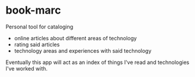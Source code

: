 # book-marc

Personal tool for cataloging

* online articles about different areas of technology
* rating said articles
* technology areas and experiences with said technology

Eventually this app will act as an index of things I've read and technologies I've worked with.
